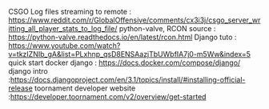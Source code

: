 CSGO Log files streaming to remote : https://www.reddit.com/r/GlobalOffensive/comments/cx3i3j/csgo_server_writting_all_player_stats_to_log_file/
python-valve, RCON source : https://python-valve.readthedocs.io/en/latest/rcon.html
Django tuto : https://www.youtube.com/watch?v=tkzIZNIb_gA&list=PLxhnp_qsD8ENSAazjTbUWbfIA7j0-m5Ww&index=5
quick start docker django : https://docs.docker.com/compose/django/
django intro  :https://docs.djangoproject.com/en/3.1/topics/install/#installing-official-release
toornament developer website  :https://developer.toornament.com/v2/overview/get-started
